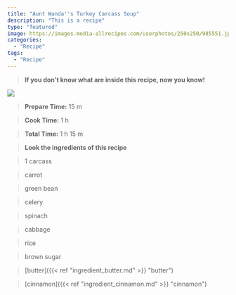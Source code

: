 ```yaml
---
title: "Aunt Wanda''s Turkey Carcass Soup"
description: "This is a recipe"
type: "featured"
image: https://images.media-allrecipes.com/userphotos/250x250/985551.jpg
categories: 
  - "Recipe"
tags: 
  - "Recipe"
---
```



>**If you don't know what are inside this recipe, now you know!**

![](../images/Recipes-Banner.jpg)
> **Prepare Time:** 15 m


> **Cook Time:** 1 h


> **Total Time:** 1 h 15 m

> **Look the ingredients of this recipe**

> 1 carcass

> carrot

> green bean

> celery

> spinach

> cabbage

> rice

> brown sugar

> [butter]({{< ref "ingredient_butter.md" >}} "butter")

> [cinnamon]({{< ref "ingredient_cinnamon.md" >}} "cinnamon")

